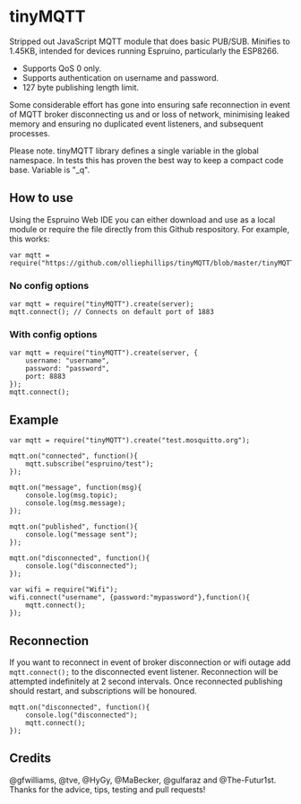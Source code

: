 # tinyMQTT

Stripped out JavaScript MQTT module that does basic PUB/SUB. Minifies to 1.45KB, intended for devices running Espruino, particularly the ESP8266. 

- Supports QoS 0 only.
- Supports authentication on username and password.
- 127 byte publishing length limit.

Some considerable effort has gone into ensuring safe reconnection in event of MQTT broker disconnecting us and or loss of network, minimising leaked memory and ensuring no duplicated event listeners, and subsequent processes.

Please note. tinyMQTT library defines a single variable in the global namespace. In tests this has proven the best way to keep a compact code base. Variable is "_q".

## How to use
Using the Espruino Web IDE you can either download and use as a local module or require the file directly from this Github respository. For example, this works:

```
var mqtt = require("https://github.com/olliephillips/tinyMQTT/blob/master/tinyMQTT.min.js");
```

### No config options

```
var mqtt = require("tinyMQTT").create(server);
mqtt.connect(); // Connects on default port of 1883
```
### With config options

```
var mqtt = require("tinyMQTT").create(server, {
	username: "username",
	password: "password",
	port: 8883
});
mqtt.connect();
```

## Example

```
var mqtt = require("tinyMQTT").create("test.mosquitto.org");

mqtt.on("connected", function(){
	mqtt.subscribe("espruino/test");
});

mqtt.on("message", function(msg){
	console.log(msg.topic);
	console.log(msg.message);
});

mqtt.on("published", function(){
	console.log("message sent");
});

mqtt.on("disconnected", function(){
	console.log("disconnected");
});

var wifi = require("Wifi");
wifi.connect("username", {password:"mypassword"},function(){
	mqtt.connect();
});
```

## Reconnection
If you want to reconnect in event of broker disconnection or wifi outage add ```mqtt.connect();``` to the disconnected event listener. Reconnection will be attempted indefinitely at 2 second intervals. Once reconnected publishing should restart, and subscriptions will be honoured.

```
mqtt.on("disconnected", function(){
	console.log("disconnected");
	mqtt.connect();
});

```

## Credits
@gfwilliams, @tve, @HyGy, @MaBecker, @gulfaraz and @The-Futur1st. Thanks for the advice, tips, testing and pull requests!
